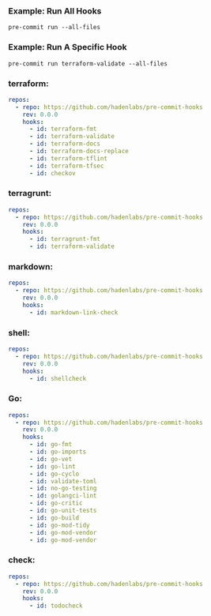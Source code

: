 ### Example: Run All Hooks

```shell script
pre-commit run --all-files
```

### Example: Run A Specific Hook

```shell script
pre-commit run terraform-validate --all-files
```

### terraform:

```yaml
repos:
  - repo: https://github.com/hadenlabs/pre-commit-hooks
    rev: 0.0.0
    hooks:
      - id: terraform-fmt
      - id: terraform-validate
      - id: terraform-docs
      - id: terraform-docs-replace
      - id: terraform-tflint
      - id: terraform-tfsec
      - id: checkov
```

### terragrunt:

```yaml
repos:
  - repo: https://github.com/hadenlabs/pre-commit-hooks
    rev: 0.0.0
    hooks:
      - id: terragrunt-fmt
      - id: terraform-validate
```

### markdown:

```yaml
repos:
  - repo: https://github.com/hadenlabs/pre-commit-hooks
    rev: 0.0.0
    hooks:
      - id: markdown-link-check
```

### shell:

```yaml
repos:
  - repo: https://github.com/hadenlabs/pre-commit-hooks
    rev: 0.0.0
    hooks:
      - id: shellcheck
```

### Go:

```yaml
repos:
  - repo: https://github.com/hadenlabs/pre-commit-hooks
    rev: 0.0.0
    hooks:
      - id: go-fmt
      - id: go-imports
      - id: go-vet
      - id: go-lint
      - id: go-cyclo
      - id: validate-toml
      - id: no-go-testing
      - id: golangci-lint
      - id: go-critic
      - id: go-unit-tests
      - id: go-build
      - id: go-mod-tidy
      - id: go-mod-vendor
      - id: go-mod-vendor
```

### check:

```yaml
repos:
  - repo: https://github.com/hadenlabs/pre-commit-hooks
    rev: 0.0.0
    hooks:
      - id: todocheck
```
